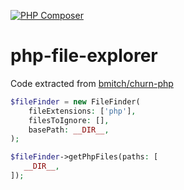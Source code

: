 [![PHP Composer](https://github.com/DeGraciaMathieu/php-file-explorer/actions/workflows/build.yml/badge.svg)](https://github.com/DeGraciaMathieu/php-file-explorer/actions/workflows/build.yml)
# php-file-explorer
Code extracted from [bmitch/churn-php](https://github.com/bmitch/churn-php)

```php
$fileFinder = new FileFinder(
    fileExtensions: ['php'], 
    filesToIgnore: [], 
    basePath: __DIR__,
);

$fileFinder->getPhpFiles(paths: [
   __DIR__,
]);
```
